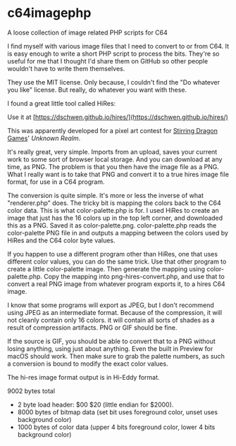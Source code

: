 # c64imagephp

A loose collection of image related PHP scripts for C64

I find myself with various image files that I need to convert to or from C64. It is easy enough
to write a short PHP script to process the bits. They're so useful for me that I thought I'd 
share them on GitHub so other people wouldn't have to write them themselves.

They use the MIT license. Only because, I couldn't find the "Do whatever you like" license. 
But really, do whatever you want with these.

I found a great little tool called HiRes:

Use it at [https://dschwen.github.io/hires/](https://dschwen.github.io/hires/)

This was apparently developed for a pixel art contest for [Stirring Dragon Games](http://www.stirringdragon.games/)' _Unknown Realm_.

It's really great, very simple. Imports from an upload, saves your current work to some sort of 
browser local storage. And you can download at any time, as PNG. The problem is that you then
have the image file as a PNG. What I really want is to take that PNG and convert it to a true
hires image file format, for use in a C64 program.

The conversion is quite simple. It's more or less the inverse of what "renderer.php" does. The
tricky bit is mapping the colors back to the C64 color data. This is what color-palette.php is
for. I used HiRes to create an image that just has the 16 colors up in the top left corner, and
downloaded this as a PNG. Saved it as color-palette.png. color-palette.php reads the color-palette
PNG file in and outputs a mapping between the colors used by HiRes and the C64 color byte values.

If you happen to use a different program other than HiRes, one that uses different color values,
you can do the same trick. Use that other program to create a little color-palette image. Then
generate the mapping using color-palette.php. Copy the mapping into png-hires-convert.php, and
use that to convert a real PNG image from whatever program exports it, to a hires C64 image.

I know that some programs will export as JPEG, but I don't recommend using JPEG as an intermediate
format. Because of the compression, it will not cleanly contain only 16 colors. it will contain 
all sorts of shades as a result of compression artifacts. PNG or GIF should be fine.

If the source is GIF, you should be able to convert that to a PNG without losing anything, using
just about anything. Even the built in Preview for macOS should work. Then make sure to grab the
palette numbers, as such a conversion is bound to modify the exact color values.

The hi-res image format output is in Hi-Eddy format. 

9002 bytes total

* 2 byte load header: $00 $20 (little endian for $2000).
* 8000 bytes of bitmap data (set bit uses foreground color, unset uses background color)
* 1000 bytes of color data (upper 4 bits foreground color, lower 4 bits background color)